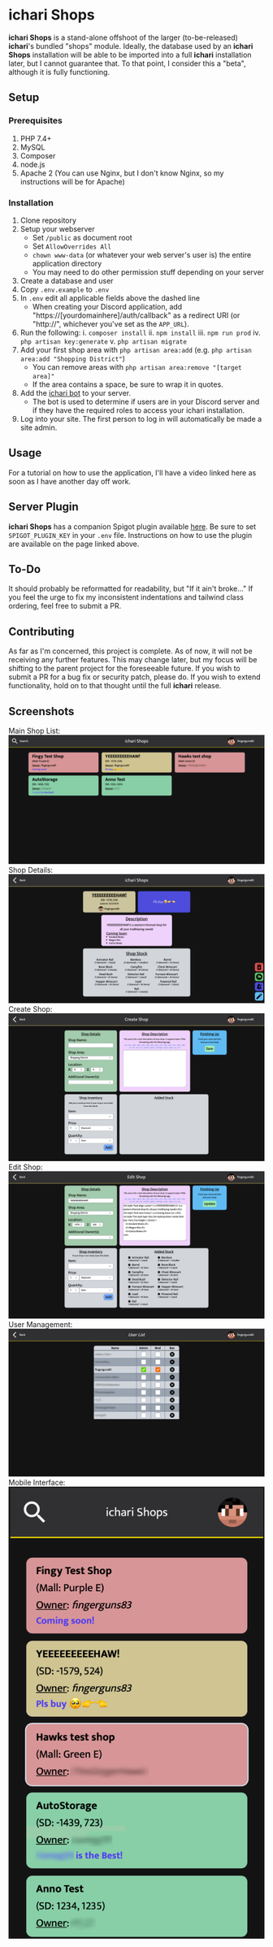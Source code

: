 
# ichari Shops

**ichari Shops** is a stand-alone offshoot of the larger (to-be-released) **ichari**'s bundled "shops" module. Ideally, the database used by an **ichari Shops** installation will be able to be imported into a full **ichari** installation later, but I cannot guarantee that. To that point, I consider this a "beta", although it is fully functioning.

## Setup

### Prerequisites
1. PHP 7.4+
2. MySQL
3. Composer
4. node.js
5. Apache 2 (You can use Nginx, but I don't know Nginx, so my instructions will be for Apache)

### Installation
1. Clone repository
2. Setup your webserver
	- Set `/public` as document root
	- Set `AllowOverrides All`
	-  `chown www-data` (or whatever your web server's user is) the entire application directory
	- You may need to do other permission stuff depending on your server
3. Create a database and user
4. Copy `.env.example` to `.env`
5. In `.env` edit all applicable fields above the dashed line
	- When creating your Discord application, add "https://[yourdomainhere]/auth/callback" as a redirect URI (or "http://", whichever you've set as the `APP_URL`).
6. Run the following:
	i. `composer install`
	ii. `npm install`
	iii. `npm run prod`
	iv. `php artisan key:generate`
	v. `php artisan migrate`
7. Add your first shop area with `php artisan area:add` (e.g. `php artisan area:add "Shopping District"`)
	- You can remove areas with `php artisan area:remove "[target area]"`
	- If the area contains a space, be sure to wrap it in quotes.
8. Add the [ichari bot](https://discord.com/api/oauth2/authorize?client_id=937975934726848533&permissions=0&scope=bot) to your server.
	- The bot is used to determine if users are in your Discord server and if they have the required roles to access your ichari installation.
9. Log into your site. The first person to log in will automatically be made a site admin.

## Usage
For a tutorial on how to use the application, I'll have a video linked here as soon as I have another day off work.

## Server Plugin
**ichari Shops** has a companion Spigot plugin available [here](https://www.spigotmc.org/resources/ichari-shops.104665/). Be sure to set `SPIGOT_PLUGIN_KEY` in your `.env` file. Instructions on how to use the plugin are available on the page linked above.

## To-Do
It should probably be reformatted for readability, but "If it ain't broke..."
If you feel the urge to fix my inconsistent indentations and tailwind class ordering, feel free to submit a PR.

## Contributing

As far as I'm concerned, this project is complete. As of now, it will not be receiving any further features. This may change later, but my focus will be shifting to the parent project for the foreseeable future. If you wish to submit a PR for a bug fix or security patch, please do. If you wish to extend functionality, hold on to that thought until the full **ichari** release.

## Screenshots
Main Shop List:
![Main Page](https://raw.githubusercontent.com/fingerguns83/ichari-shops/main/screenshots/shoplist.png)
Shop Details:
![Shop Details](https://raw.githubusercontent.com/fingerguns83/ichari-shops/main/screenshots/shopview.png)
Create Shop:
![Create Shop](https://raw.githubusercontent.com/fingerguns83/ichari-shops/main/screenshots/createshop.png)
Edit Shop:
![Edit Shop](https://raw.githubusercontent.com/fingerguns83/ichari-shops/main/screenshots/editshop.png)
User Management:
![User Management](https://raw.githubusercontent.com/fingerguns83/ichari-shops/main/screenshots/userlist.png)
Mobile Interface:
![Mobile Interface](https://raw.githubusercontent.com/fingerguns83/ichari-shops/main/screenshots/mobile_interface.png)